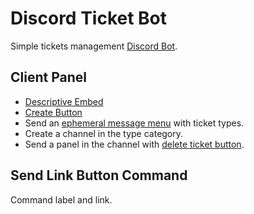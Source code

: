 # Discord Ticket Bot

Simple tickets management [Discord Bot](https://discord.com/developers/applications).

## Client Panel

- [Descriptive Embed](https://discordjs.guide/popular-topics/embeds.html#embed-preview)
- [Create Button](https://discord.com/developers/docs/interactions/message-components)
- Send an [ephemeral message menu](https://discord.com/developers/docs/interactions/message-components#select-menus) with ticket types.
- Create a channel in the type category.
- Send a panel in the channel with [delete ticket button](https://discord.com/developers/docs/interactions/message-components).

## Send Link Button Command

Command label and link.
